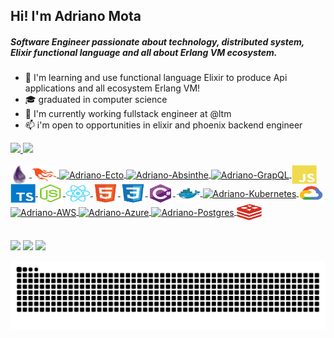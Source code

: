 ## Hi! I'm Adriano Mota
##### Software Engineer passionate about technology, distributed system, Elixir functional language and all about Erlang VM ecosystem.

- 👀 I'm learning and use functional language Elixir to produce Api applications and all ecosystem Erlang VM!
- 🎓 graduated in computer science
- 🙂 I'm currently working fullstack engineer at @ltm
- 📫 i'm open to opportunities in elixir and phoenix backend engineer

 <div>
  <a href="https://github.com/adrianomota">
  <img height="180em" src="https://github-readme-stats.vercel.app/api?username=adrianomota&show_icons=true&theme=tokyonight&include_all_commits=true&count_private=true"/>
  <img height="180em" src="https://github-readme-stats.vercel.app/api/top-langs/?username=adrianomota&layout=compact&langs_count=7&theme=tokyonight"/>
</div>
<div style="display: inline_block"><br>
    <img align="center" alt="Adriano-Elixir" height="30" width="30" src="https://raw.githubusercontent.com/devicons/devicon/master/icons/elixir/elixir-original.svg"> 
   <img align="center" alt="Adriano-Phoenix" height="30" width="40" src="https://raw.githubusercontent.com/devicons/devicon/master/icons/phoenix/phoenix-original.svg"> 
  <img align="center" alt="Adriano-Ecto" height="30" width="40" src="https://cdn.dribbble.com/users/599229/screenshots/3456564/attachments/759793/ecto_logo-mark-knockout-final.png?compress=1&resize=800x600">
  <img align="center" alt="Adriano-Absinthe" height="30" width="30" src="https://avatars.githubusercontent.com/u/16964118?s=200&v=4">
  <img align="center" alt="Adriano-GrapQL" height="30" width="30" src="https://encrypted-tbn0.gstatic.com/images?q=tbn:ANd9GcSTuu_-HM9R0kh_UBNO0eWsJAwdODv5xh9bsdivqW2KilTqowTxKdWrWe4U2UTQNjSeWoU&usqp=CAU">
  <img align="center" alt="Adriano-Js" height="30" width="40" src="https://raw.githubusercontent.com/devicons/devicon/master/icons/javascript/javascript-plain.svg">
  <img align="center" alt="Adriano-Ts" height="30" width="40" src="https://raw.githubusercontent.com/devicons/devicon/master/icons/typescript/typescript-plain.svg">
   <img align="center" alt="Adriano-Js" height="30" width="40" src="https://raw.githubusercontent.com/devicons/devicon/master/icons/nodejs/nodejs-plain.svg">
  <img align="center" alt="Adriano-React" height="30" width="40" src="https://raw.githubusercontent.com/devicons/devicon/master/icons/react/react-original.svg">
  <img align="center" alt="Adriano-HTML" height="30" width="40" src="https://raw.githubusercontent.com/devicons/devicon/master/icons/html5/html5-original.svg">
  <img align="center" alt="Adriano-CSS" height="30" width="40" src="https://raw.githubusercontent.com/devicons/devicon/master/icons/css3/css3-original.svg">
  <img align="center" alt="Adriano-Csharp" height="30" width="40" src="https://raw.githubusercontent.com/devicons/devicon/master/icons/csharp/csharp-original.svg">
  <img align="center" alt="Adriano-Docker" height="30" width="40" src="https://raw.githubusercontent.com/devicons/devicon/master/icons/docker/docker-original.svg">   <img align="center" alt="Adriano-Kubernetes" height="30" width="40" src="https://www.logo.wine/a/logo/Kubernetes/Kubernetes-Logo.wine.svg">       
  <img align="center" alt="Adriano-GCP" height="30" width="40" src="https://raw.githubusercontent.com/devicons/devicon/master/icons/googlecloud/googlecloud-original.svg">
 <img align="center" alt="Adriano-AWS" height="30" width="40" src="https://pbs.twimg.com/profile_images/1399770499199254532/zn_-38Hw.jpg">
  <img align="center" alt="Adriano-Azure" height="30" width="40" src="https://img.icons8.com/color/452/azure-1.png">
   <img align="center" alt="Adriano-Postgres" height="30" width="40" src="https://user-images.githubusercontent.com/24623425/36042969-f87531d4-0d8a-11e8-9dee-e87ab8c6a9e3.png">
 <img align="center" alt="Adriano-Js" height="30" width="40" src="https://raw.githubusercontent.com/devicons/devicon/master/icons/redis/redis-plain.svg">

</div>
  
  ##
 
<div> 
  <a href = "mailto:adrianowsh@gmail.com"><img src="https://img.shields.io/badge/-Gmail-%23333?style=for-the-badge&logo=gmail&logoColor=white" target="_blank"></a>
 <a href="https://www.linkedin.com/in/adrianomota-8a278531" target="_blank"><img src="https://img.shields.io/badge/-LinkedIn-%230077B5?style=for-the-badge&logo=linkedin&logoColor=white" target="_blank"></a> 
  <a href="https://web.telegram.org/#/@adrianowsh" target="_blank"><img src="https://img.shields.io/badge/Telegram-2CA5E0?style=for-the-badge&logo=telegram&logoColor=white" target="_blank"></a> 
  
![Snake animation](https://github.com/adrianomota/adrianomota/blob/output/github-contribution-grid-snake.svg)
</div>

